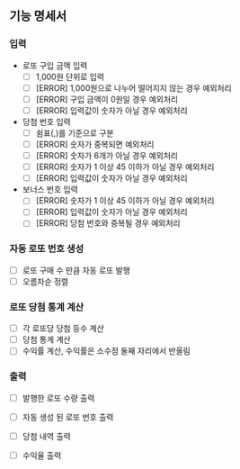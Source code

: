 ## 기능 명세서

### 입력
- 로또 구입 금액 입력
  - [ ] 1,000원 단위로 입력
  - [ ] [ERROR] 1,000원으로 나누어 떨어지지 않는 경우 예외처리
  - [ ] [ERROR] 구입 금액이 0원일 경우 예외처리
  - [ ] [ERROR] 입력값이 숫자가 아닐 경우 예외처리
- 당첨 번호 입력
  - [ ] 쉼표(,)를 기준으로 구분
  - [ ] [ERROR] 숫자가 중복되면 예외처리
  - [ ] [ERROR] 숫자가 6개가 아닐 경우 예외처리
  - [ ] [ERROR] 숫자가 1 이상 45 이하가 아닐 경우 예외처리
  - [ ] [ERROR] 입력값이 숫자가 아닐 경우 예외처리
- 보너스 번호 입력
  - [ ] [ERROR] 숫자가 1 이상 45 이하가 아닐 경우 예외처리
  - [ ] [ERROR] 입력값이 숫자가 아닐 경우 예외처리
  - [ ] [ERROR] 당첨 번호와 중복될 경우 예외처리

### 자동 로또 번호 생성
- [ ] 로또 구매 수 만큼 자동 로또 발행
- [ ] 오름차순 정렬

### 로또 당첨 통계 계산
- [ ] 각 로또당 당첨 등수 계산
- [ ] 당첨 통계 계산
- [ ] 수익률 계산, 수익률은 소수점 둘째 자리에서 반올림

### 출력
- [ ] 발행한 로또 수량 출력
- [ ] 자동 생성 된 로또 번호 출력
- [ ] 당첨 내역 출력
- [ ] 수익율 출력

